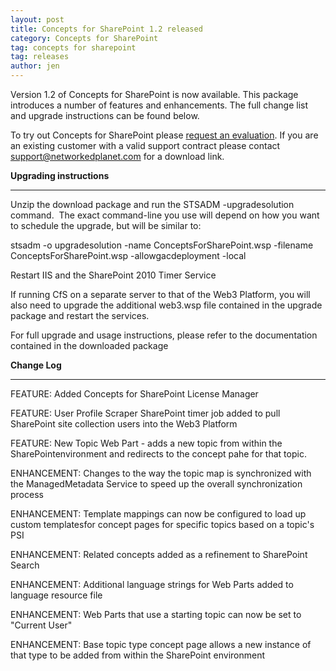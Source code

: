 ```yaml
---
layout: post
title: Concepts for SharePoint 1.2 released
category: Concepts for SharePoint
tag: concepts for sharepoint
tag: releases
author: jen
---
```

Version 1.2 of Concepts for SharePoint is now available. This package introduces a number of features and enhancements. The full change list and upgrade instructions can be found below.



To try out Concepts for SharePoint please <a href="http://www.networkedplanet.com/contact/request-evaluation/" title="Request Evaluation">request an evaluation</a>. If you are an existing customer with a valid support contract please contact support@networkedplanet.com for a download link.



<strong>Upgrading instructions</strong>

------------------



Unzip the download package and run the STSADM -upgradesolution command.  The exact command-line you use will depend on how you want to schedule the upgrade, but will be similar to:



stsadm -o upgradesolution -name ConceptsForSharePoint.wsp -filename ConceptsForSharePoint.wsp -allowgacdeployment -local



Restart IIS and the SharePoint 2010 Timer Service



If running CfS on a separate server to that of the Web3 Platform, you will also need to upgrade the additional web3.wsp file contained in the upgrade package and restart the services.



For full upgrade and usage instructions, please refer to the documentation contained in the downloaded package



<strong>Change Log</strong>

----------



FEATURE: Added Concepts for SharePoint License Manager



FEATURE: User Profile Scraper SharePoint timer job added to pull SharePoint site collection users into the Web3 Platform



FEATURE: New Topic Web Part - adds a new topic from within the SharePointenvironment and redirects to the concept pahe for that topic.



ENHANCEMENT: Changes to the way the topic map is synchronized with the ManagedMetadata Service to speed up the overall synchronization process



ENHANCEMENT: Template mappings can now be configured to load up custom templatesfor concept pages for specific topics based on a topic's PSI



ENHANCEMENT: Related concepts added as a refinement to SharePoint Search



ENHANCEMENT: Additional language strings for Web Parts added to language resource file



ENHANCEMENT: Web Parts that use a starting topic can now be set to "Current User"



ENHANCEMENT: Base topic type concept page allows a new instance of that type to be added from within the SharePoint environment